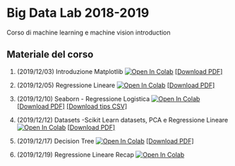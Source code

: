 # Big Data Lab 2018-2019
Corso di machine learning e machine vision introduction

## Materiale del corso

1. (2019/12/03) Introduzione Matplotlib [![Open In Colab](https://colab.research.google.com/assets/colab-badge.svg)](https://colab.research.google.com/github/visiont3lab/machine_learning/blob/master/01-Matplotlib/01_Matplotlib.ipynb) [[Download PDF]](https://visiont3lab.github.io/machine_learning/01-Matplotlib/01_Matplotlib.pdf) 

2. (2019/12/05) Regressione Lineare [![Open In Colab](https://colab.research.google.com/assets/colab-badge.svg)](https://colab.research.google.com/github/visiont3lab/machine_learning/blob/master/02-Regressione/02_RegressioneLineare.ipynb)
[[Download PDF]](https://visiont3lab.github.io/machine_learning/02-Regressione/02_RegressioneLineare.pdf)

3. (2019/12/10) Seaborn - Regressione Logistica [![Open In Colab](https://colab.research.google.com/assets/colab-badge.svg)](https://colab.research.google.com/github/visiont3lab/machine_learning/blob/master/03-Seaborn-RegLogistica/03_Seaborn_RegLog.ipynb)
[[Download PDF]](https://visiont3lab.github.io/machine_learning/03-Seaborn-RegLogistica/03_Seaborn_RegLog.pdf)
[[Download tips CSV]](https://visiont3lab.github.io/machine_learning/03-Seaborn-RegLogistica/tips.csv)

4. (2019/12/12) Datasets -Scikit Learn datasets, PCA e Regressione Lineare[![Open In Colab](https://colab.research.google.com/assets/colab-badge.svg)](https://colab.research.google.com/github/visiont3lab/machine_learning/blob/master/04-Datasets/04_scikit_learn_Dataset_PCA.ipynb) [[Download PDF]](https://visiont3lab.github.io/machine_learning/04-Datasets/04_scikit_learn_Dataset_PCA.pdf)

5. (2019/12/17) Decision Tree [![Open In Colab](https://colab.research.google.com/assets/colab-badge.svg)](https://colab.research.google.com/github/visiont3lab/machine_learning/blob/master/05-DecisionTree/05_DecisionTree.ipynb) [[Download PDF]](https://visiont3lab.github.io/machine_learning/blob/master/05-DecisionTree/05_DecisionTree.pdf)

6. (2019/12/19) Regressione Lineare Recap [![Open In Colab](https://colab.research.google.com/assets/colab-badge.svg)](https://colab.research.google.com/github/visiont3lab/machine_learning/blob/master/06-RegressioneEsempio/06_RegressioneEsempio.ipynb)

